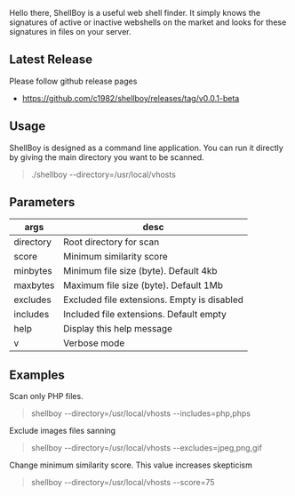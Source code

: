 Hello there,
ShellBoy is a useful web shell finder. It simply knows the signatures of active or inactive webshells on the market and looks for these signatures in files on your server. 


## Latest Release

Please follow github release pages

* https://github.com/c1982/shellboy/releases/tag/v0.0.1-beta

## Usage

ShellBoy is designed as a command line application. You can run it directly by giving the main directory you want to be scanned. 

> ./shellboy --directory=/usr/local/vhosts

## Parameters

|args| desc |
|---|---|
| directory  | Root directory for scan |
| score | Minimum similarity score |
| minbytes | Minimum file size (byte). Default 4kb |
| maxbytes | Maximum file size (byte). Default 1Mb |
| excludes | Excluded file extensions. Empty is disabled |
| includes | Included file extensions. Default empty |
| help | Display this help message |
| v | Verbose mode |

## Examples

Scan only PHP files.

>shellboy --directory=/usr/local/vhosts --includes=php,phps

Exclude images files sanning

>shellboy --directory=/usr/local/vhosts --excludes=jpeg,png,gif

Change minimum similarity score. This value increases skepticism 

>shellboy --directory=/usr/local/vhosts --score=75


